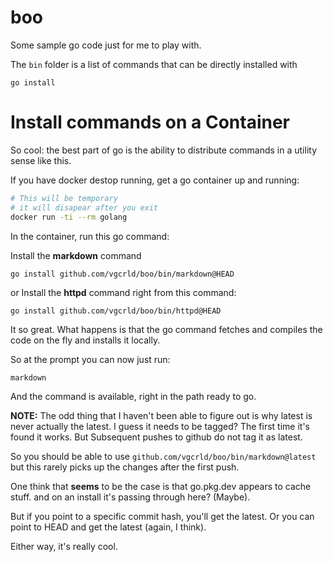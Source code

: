 # boo

Some sample go code just for me to play with. 

The `bin` folder is a list of commands that can be directly installed with 

`go install`

# Install commands on a Container

So cool: the best part of go is the ability to distribute commands in a utility sense like this.

If you have docker destop running, get a go container up and running:

```bash
# This will be temporary
# it will disapear after you exit
docker run -ti --rm golang
```

In the container, run this go command:

Install the **markdown** command

`go install github.com/vgcrld/boo/bin/markdown@HEAD`

or Install the **httpd** command right from this command:

`go install github.com/vgcrld/boo/bin/httpd@HEAD`

It so great. What happens is that the go command fetches and compiles
the code on the fly and installs it locally. 

So at the prompt you can now just run:

`markdown`

And the command is available, right in the path ready to go.

**NOTE:** The odd thing that I haven't been able to figure out is why latest 
is never actually the latest. I guess it needs to be tagged? The first 
time it's found it works. But Subsequent pushes to github do not tag it as latest.

So you should be able to use `github.com/vgcrld/boo/bin/markdown@latest` but this 
rarely picks up the changes after the first push. 

One think that __seems__ to be the case is that go.pkg.dev appears to cache stuff.
and on an install it's passing through here? (Maybe).

But if you point to a specific commit hash, you'll get the latest. Or you can point
to HEAD and get the latest (again, I think).

Either way, it's really cool.


